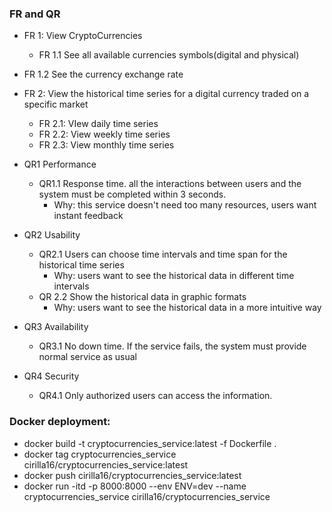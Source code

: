 ### FR and QR
- FR 1: View CryptoCurrencies
    - FR 1.1 See all available currencies symbols(digital and physical)
- FR 1.2 See the currency exchange rate
- FR 2: View the historical time series for a digital currency traded on a specific market
    - FR 2.1: VIew daily time series
    - FR 2.2: View weekly time series
    - FR 2.3: View monthly time series

- QR1 Performance
    - QR1.1 Response time. all the interactions between users and the system must be completed within 3 seconds.
        - Why: this service doesn't need too many resources, users want instant feedback
- QR2 Usability
    - QR2.1 Users can choose time intervals and time span for the historical time series
        - Why: users want to see the historical data in different time intervals
    - QR 2.2 Show the historical data in graphic formats
        - Why: users want to see the historical data in a more intuitive way
- QR3 Availability
    - QR3.1 No down time. If the service fails, the system must provide normal service as usual
- QR4 Security
    - QR4.1  Only authorized users can access the information.

### Docker deployment:
- docker build -t cryptocurrencies_service:latest -f Dockerfile .
- docker tag cryptocurrencies_service cirilla16/cryptocurrencies_service:latest
- docker push cirilla16/cryptocurrencies_service:latest
- docker run -itd -p 8000:8000 --env ENV=dev --name cryptocurrencies_service cirilla16/cryptocurrencies_service





 
 
 